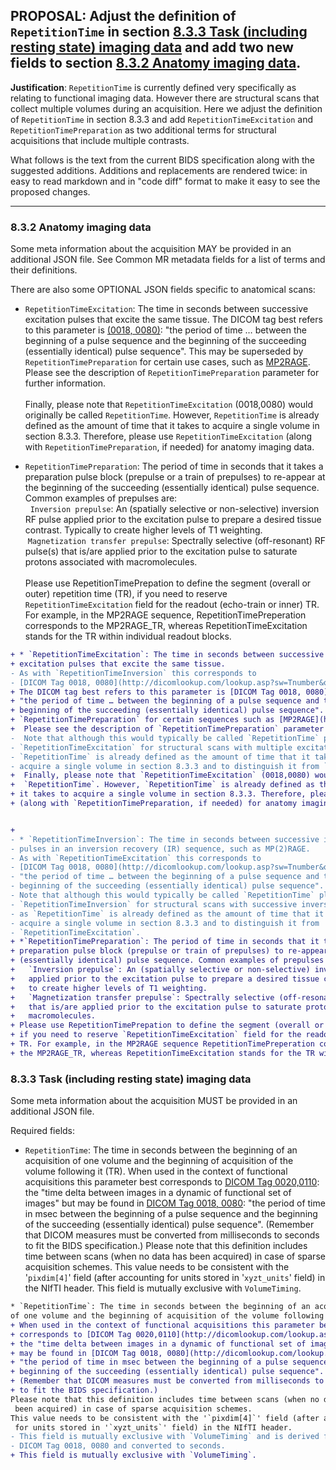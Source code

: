 ## **PROPOSAL**: Adjust the definition of `RepetitionTime` in section [8.3.3 Task (including resting state) imaging data](https://docs.google.com/document/d/1HFUkAEE-pB-angVcYe6pf_-fVf4sCpOHKesUvfb8Grc/edit#bookmark=id.jm7qgqg5x2on) and add two new fields to section [8.3.2 Anatomy imaging data](https://docs.google.com/document/d/1HFUkAEE-pB-angVcYe6pf_-fVf4sCpOHKesUvfb8Grc/edit#bookmark=id.3pszfzgi4dpj).

**Justification**: `RepetitionTime` is currently defined very specifically as relating to functional imaging data.
However there are structural scans that collect multiple volumes during an acquisition.
Here we adjust the definition of `RepetitionTime` in section 8.3.3 and add `RepetitionTimeExcitation` and `RepetitionTimePreparation` as two additional terms for structural acquisitions that include multiple contrasts. 

What follows is the text from the current BIDS specification along with the suggested additions.
Additions and replacements are rendered twice: in easy to read markdown and in "code diff" format to make it easy to see the proposed changes.

---

### 8.3.2 Anatomy imaging data

Some meta information about the acquisition MAY be provided in an additional JSON file.
See Common MR metadata fields for a list of terms and their definitions.

There are also some OPTIONAL JSON fields specific to anatomical scans:

* `RepetitionTimeExcitation`: The time in seconds between successive excitation pulses that excite the same tissue. The DICOM tag best refers to this parameter is [(0018, 0080)](http://dicomlookup.com/lookup.asp?sw=Tnumber&q=(0018,0080)): "the period of time … between the beginning of a pulse sequence and the beginning of the succeeding (essentially identical) pulse sequence". This may be superseded by `RepetitionTimePreparation` for certain use cases, such as [MP2RAGE](https://infoscience.epfl.ch/record/172927/files/mp2rage.pdf). Please see the description of `RepetitionTimePreparation` parameter for further information.<br /><br />
Finally, please note that `RepetitionTimeExcitation` (0018,0080) would originally be called `RepetitionTime`. However, `RepetitionTime` is already defined as the amount of time that it takes to acquire a single volume in section 8.3.3. Therefore, please use `RepetitionTimeExcitation` (along with `RepetitionTimePreparation`, if needed) for anatomy imaging data. 

* `RepetitionTimePreparation`: The period of time in seconds that it takes a preparation pulse block (prepulse or a train of prepulses) to re-appear at the beginning of the succeeding (essentially identical) pulse sequence. Common examples of prepulses are:<br />
   &nbsp; `Inversion prepulse`: An (spatially selective or non-selective) inversion RF pulse 
   applied prior to the excitation pulse to prepare a desired tissue contrast. Typically
   to create higher levels of T1 weighting.<br /> 
   &nbsp;`Magnetization transfer prepulse`: Spectrally selective (off-resonant) RF pulse(s) 
   that is/are applied prior to the excitation pulse to saturate protons associated with 
   macromolecules.<br /><br />
Please use RepetitionTimePrepation to define the segment (overall or outer) repetition time (TR), if you need to reserve `RepetitionTimeExcitation` field for the readout (echo-train or inner) TR. For example, in the MP2RAGE sequence, RepetitionTimePreperation corresponds to the MP2RAGE_TR, whereas RepetitionTimeExcitation stands for the TR within individual readout blocks. 

```diff
+ * `RepetitionTimeExcitation`: The time in seconds between successive 
+ excitation pulses that excite the same tissue.
- As with `RepetitionTimeInversion` this corresponds to 
- [DICOM Tag 0018, 0080](http://dicomlookup.com/lookup.asp?sw=Tnumber&q=(0018,0080)): 
+ The DICOM tag best refers to this parameter is [DICOM Tag 0018, 0080](http://dicomlookup.com/lookup.asp?sw=Tnumber&q=(0018,0080)): 
+ "the period of time … between the beginning of a pulse sequence and the 
+ beginning of the succeeding (essentially identical) pulse sequence". This may be superseded by
+ `RepetitionTimePreparation` for certain sequences such as [MP2RAGE](https://infoscience.epfl.ch/record/172927/files/mp2rage.pdf)<br />.
+  Please see the description of `RepetitionTimePreparation` parameter for further information. <br /><br />
-  Note that although this would typically be called `RepetitionTime` please use
- `RepetitionTimeExcitation` for structural scans with multiple excitations as 
- `RepetitionTime` is already defined as the amount of time that it takes to 
- acquire a single volume in section 8.3.3 and to distinguish it from `RepetitionTimeInversion`.
+  Finally, please note that `RepetitionTimeExcitation` (0018,0080) would originally be called
+  `RepetitionTime`. However, `RepetitionTime` is already defined as the amount of time that
+ it takes to acquire a single volume in section 8.3.3. Therefore, please use `RepetitionTimeExcitation`
+ (along with `RepetitionTimePreparation, if needed) for anatomy imaging data. 


+
- * `RepetitionTimeInversion`: The time in seconds between successive inversion 
- pulses in an inversion recovery (IR) sequence, such as MP(2)RAGE.
- As with `RepetitionTimeExcitation` this corresponds to 
- [DICOM Tag 0018, 0080](http://dicomlookup.com/lookup.asp?sw=Tnumber&q=(0018,0080)):
- "the period of time … between the beginning of a pulse sequence and the 
- beginning of the succeeding (essentially identical) pulse sequence".
- Note that although this would typically be called `RepetitionTime` please use 
- `RepetitionTimeInversion` for structural scans with successive inversion pulses
- as `RepetitionTime` is already defined as the amount of time that it takes to
- acquire a single volume in section 8.3.3 and to distinguish it from 
- `RepetitionTimeExcitation`.
+ *`RepetitionTimePreparation`: The period of time in seconds that it takes a 
+ preparation pulse block (prepulse or train of prepulses) to re-appear at the beginning of the succeeding  
+ (essentially identical) pulse sequence. Common examples of prepulses are:
+   `Inversion prepulse`: An (spatially selective or non-selective) inversion RF pulse 
+   applied prior to the excitation pulse to prepare a desired tissue contrast. Typically
+   to create higher levels of T1 weighting. 
+   `Magnetization transfer prepulse`: Spectrally selective (off-resonant) RF pulse(s) 
+   that is/are applied prior to the excitation pulse to saturate protons associated with 
+   macromolecules. 
+ Please use RepetitionTimePrepation to define the segment (overall or outer) repetition time (TR),
+ if you need to reserve `RepetitionTimeExcitation` field for the readout (echo-train or inner)
+ TR. For example, in the MP2RAGE sequence RepetitionTimePreperation corresponds to 
+ the MP2RAGE_TR, whereas RepetitionTimeExcitation stands for the TR within individual readout blocks. 
```

### 8.3.3 Task (including resting state) imaging data

Some meta information about the acquisition MUST be provided in an additional JSON file. 

Required fields: 

* `RepetitionTime`: The time in seconds between the beginning of an acquisition of one volume and the beginning of acquisition of the volume following it (TR).
When used in the context of functional acquisitions this parameter best corresponds to [DICOM Tag 0020,0110](http://dicomlookup.com/lookup.asp?sw=Tnumber&q=(0020,0110)): the "time delta between images in a dynamic of functional set of images" but may be found in [DICOM Tag 0018, 0080](http://dicomlookup.com/lookup.asp?sw=Tnumber&q=(0018,0080)): "the period of time in msec between the beginning of a pulse sequence and the beginning of the succeeding (essentially identical) pulse sequence".
(Remember that DICOM measures must be converted from milliseconds to seconds to fit the BIDS specification.)
Please note that this definition includes time between scans (when no data has been acquired) in case of sparse acquisition schemes.
This value needs to be consistent with the '`pixdim[4]`' field (after accounting for units stored in '`xyzt_units`' field) in the NIfTI header.
This field is mutually exclusive with `VolumeTiming`.

```diff
* `RepetitionTime`: The time in seconds between the beginning of an acquisition 
of one volume and the beginning of acquisition of the volume following it (TR).
+ When used in the context of functional acquisitions this parameter best
+ corresponds to [DICOM Tag 0020,0110](http://dicomlookup.com/lookup.asp?sw=Tnumber&q=(0020,0110)): 
+ the "time delta between images in a dynamic of functional set of images" but
+ may be found in [DICOM Tag 0018, 0080](http://dicomlookup.com/lookup.asp?sw=Tnumber&q=(0018,0080)):
+ "the period of time in msec between the beginning of a pulse sequence and the
+ beginning of the succeeding (essentially identical) pulse sequence".
+ (Remember that DICOM measures must be converted from milliseconds to seconds 
+ to fit the BIDS specification.)
Please note that this definition includes time between scans (when no data has
 been acquired) in case of sparse acquisition schemes.
This value needs to be consistent with the '`pixdim[4]`' field (after accounting
 for units stored in '`xyzt_units`' field) in the NIfTI header.
- This field is mutually exclusive with `VolumeTiming` and is derived from
- DICOM Tag 0018, 0080 and converted to seconds.
+ This field is mutually exclusive with `VolumeTiming`.
```
